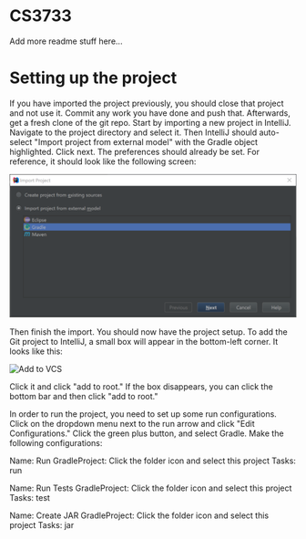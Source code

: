 # CS3733

Add more readme stuff here...

# Setting up the project

If you have imported the project previously, you should close that project and not use it. Commit any work you have done and push that. Afterwards, get a fresh clone of the git repo. Start by importing a new project in IntelliJ. Navigate to the project directory and select it. Then IntelliJ should auto-select "Import project from external model" with the Gradle object highlighted. Click next. The preferences should already be set. For reference, it should look like the following screen:

![Gradle Import Screen](images/gradle_import.PNG)

Then finish the import. You should now have the project setup. To add the Git project to IntelliJ, a small box will appear in the bottom-left corner. It looks like this:

![Add to VCS](add_VCS.PNG)

Click it and click "add to root." If the box disappears, you can click the bottom bar and then click "add to root." 

In order to run the project, you need to set up some run configurations. Click on the dropdown menu next to the run arrow and click "Edit Configurations." Click the green plus button, and select Gradle. Make the following configurations:

Name: Run
GradleProject: Click the folder icon and select this project
Tasks: run

Name: Run Tests
GradleProject: Click the folder icon and select this project
Tasks: test

Name: Create JAR
GradleProject: Click the folder icon and select this project
Tasks: jar